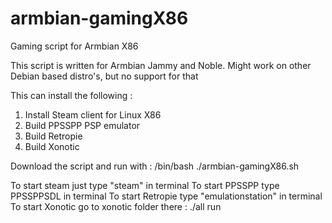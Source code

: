 # armbian-gamingX86
Gaming script for Armbian X86

This script is written for Armbian Jammy and Noble. Might work on other Debian based distro's, but no support for that

This can install the following :

1. Install Steam client for Linux X86
2. Build PPSSPP PSP emulator
3. Build Retropie
4. Build Xonotic

Download the script and run with :
/bin/bash ./armbian-gamingX86.sh

To start steam just type "steam" in terminal
To start PPSSPP type PPSSPPSDL in terminal
To start Retropie type "emulationstation" in terminal
To start Xonotic go to xonotic folder there : ./all run

